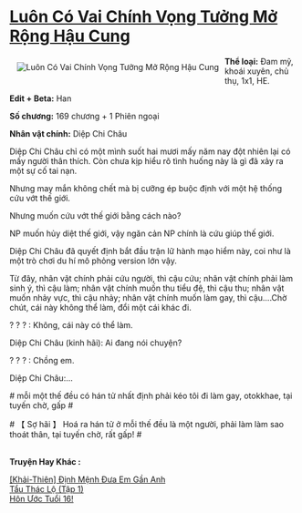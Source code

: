 <a href="https://utruyen.com/luon-co-vai-chinh-vong-tuong-mo-rong-hau-cung/9707/" title="Luôn Có Vai Chính Vọng Tưởng Mở Rộng Hậu Cung"><h1>Luôn Có Vai Chính Vọng Tưởng Mở Rộng Hậu Cung</h1></a><div style="display:table"><img align="right" style="float: left; padding: 10px;" src="https://utruyen.com/images/story/200x260/luon-co-vai-chinh-vong-tuong-mo-rong-hau-cung.jpg" alt="Luôn Có Vai Chính Vọng Tưởng Mở Rộng Hậu Cung"><b>Thể loại:</b> Đam mỹ, khoái xuyên, chủ thụ, 1x1, HE.<p></p><b>Edit + Beta:</b> Han<p></p><b>Số chương:</b> 169 chương + 1 Phiên ngoại<p></p><b>Nhân vật chính:</b> Diệp Chi Châu<p></p>Diệp Chi Châu chỉ có một mình suốt hai mươi mấy năm nay đột nhiên lại có mấy người thân thích. Còn chưa kịp hiểu rõ tình huống này là gì đã xảy ra một sự cố tai nạn.<p></p>Nhưng may mắn không chết mà bị cưỡng ép buộc định với một hệ thống cứu vớt thế giới.<p></p>Nhưng muốn cứu vớt thế giới bằng cách nào? <p></p>NP muốn hủy diệt thế giới, vậy ngăn cản NP chính là cứu giúp thế giới.<p></p>Diệp Chi Châu đã quyết định bắt đầu trận lữ hành mạo hiểm này, coi như là một trò chơi du hí mô phỏng version lớn vậy.<p></p>Từ đây, nhân vật chính phải cứu người, thì cậu cứu; nhân vật chính phải làm sinh ý, thì cậu làm; nhân vật chính muốn thu tiểu đệ, thì cậu thu; nhân vật muốn nhảy vực, thì cậu nhảy; nhân vật chính muốn làm gay, thì cậu....Chờ chút, cái này không thể làm, đổi một cái khác đi.<p></p>? ? ? : Không, cái này có thể làm.<p></p>Diệp Chi Châu (kinh hãi): Ai đang nói chuyện?<p></p>? ? ? : Chồng em.<p></p>Diệp Chi Châu:...<p></p># mỗi một thế đều có hán tử nhất định phải kéo tôi đi làm gay, otokkhae, tại tuyến chờ, gấp #<p></p># 【 Sợ hãi 】 Hoá ra hán tử ở mỗi thế đều là một người, phải làm làm sao thoát thân, tại tuyến chờ, rất gấp! #</div><p><br><b>Truyện Hay Khác :</b></p><a href="https://github.com/quanluxury/ngontinh_sac/tree/master/truyenhay/22818/" alt="[Khải-Thiên] Định Mệnh Đưa Em Gần Anh">[Khải-Thiên] Định Mệnh Đưa Em Gần Anh</a><br/><a href="https://github.com/quanluxury/ngontinh_sac/tree/master/truyenhay/18539/" alt="Tẩu Thác Lộ (Tập 1)">Tẩu Thác Lộ (Tập 1)</a><br/><a href="https://github.com/quanluxury/truyenhot/tree/master/truyenhay/17483/" alt="Hôn Ước Tuổi 16!">Hôn Ước Tuổi 16!</a><br/>
